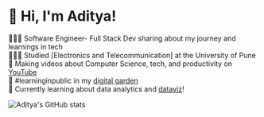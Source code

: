 # 👋 Hi, I'm Aditya!
👩🏻‍💻 Software Engineer- Full Stack Dev sharing about my journey and learnings in tech<br/>
👩🏻‍🎓 Studied [Electronics and Telecommunication] at the University of Pune<br/>
🎨 Making videos about Computer Science, tech, and productivity on [YouTube](https://www.youtube.com/c/MagdelineHuang)<br/>
🌷 #learninginpublic in my [digital garden](https://magdelinehuang.com/)<br/>
💭 Currently learning about data analytics and [dataviz](https://pudding.cool/2018/08/pockets/)!<br/>


![Aditya's GitHub stats](https://github-readme-stats.vercel.app/api?username=aadii2504&hide=contribs,prs)
